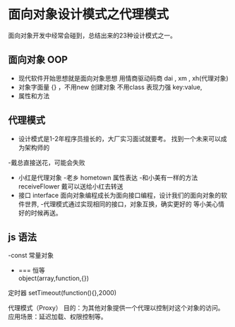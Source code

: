 # 面向对象设计模式之代理模式
  面向对象开发中经常会碰到，总结出来的23种设计模式之一。
## 面向对象 OOP 
- 现代软件开始思想就是面向对象思想
  用情商驱动码商
  dai , xm , xh(代理对象)
- 对象字面量
  {} ，不用new 创建对象 不用class
  表现力强 key:value,
- 属性和方法



## 代理模式 
- 设计模式是1-2年程序员擅长的，大厂实习面试就要考。
  找到一个未来可以成为架构师的

-戴总直接送花，可能会失败
- 小红是代理对象
  -老乡 hometown 属性表达
  -和小美有一样的方法 receiveFlower 
   戴可以送给小红去转送
 - 接口 interface 
 面向对象编程成长为面向接口编程，设计我们的面向对象的软件世界,
 -代理模式通过实现相同的接口，对象互换，确实更好的
 等小美心情好的时候再送。


 ## js 语法

 -const 常量对象
 - === 恒等  
 object(array,function,{})

定时器 setTimeout(function(){},2000)

代理模式（Proxy）
目的：为其他对象提供一个代理以控制对这个对象的访问。
应用场景：延迟加载、权限控制等。